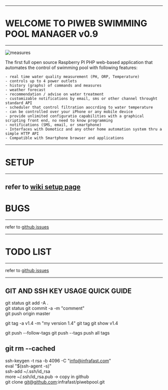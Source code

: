 ---------------------------------------------------------
# WELCOME TO PIWEB SWIMMING POOL MANAGER v0.9
---------------------------------------------------------

![measures](https://github.com/infrafast/piwebpool/raw/gh-pages/wiki/measures.png)

The first full open source Raspberry PI PHP web-based application that automates the control of swimming pool with following features:

    - real time water quality measurement (PH, ORP, Temperature)
    - controls up to 4 power outlets
    - history (graphs) of commands and measures
    - weather forecast 
    - recommendation / advise on water treatment
    - customizable notifications by email, sms or other channel throught standard API
    - scheduler that control filtration aoccrding to water temperature
    - can be controlled over your iPhone or any mobile device
    - provide unlimited configuratio capabilities with a graphical scripting front end, no need to know programming
    - notifications (SMS, email, or smartphone)
    - Interfaces with Domoticz and any other home automation system thru a simple HTTP API
    - Compatible with Smartphone browser and applications

    
    
---------------------------------------------------------
# SETUP
---------------------------------------------------------
refer to [wiki setup page](https://github.com/infrafast/piwebpool/wiki/Setup)
---------------------------------------------------------
# BUGS
---------------------------------------------------------

refer to [github issues](https://github.com/infrafast/piwebpool/issues)

---------------------------------------------------------
# TODO LIST 
---------------------------------------------------------

refer to [github issues](https://github.com/infrafast/piwebpool/issues)

-------------------------------------------------------------------
GIT AND SSH KEY USAGE QUICK GUIDE
-------------------------------------------------------------------
git status
git add -A .                 
git status
git commit -a -m "comment"   
git push origin master       

git tag -a v1.4 -m "my version 1.4"
git tag
git show v1.4

git push --follow-tags 
git push --tags                    push all tags 

git rm --cached <file>
------------------------------------------------

ssh-keygen -t rsa -b 4096 -C "info@infrafast.com"  
eval "$(ssh-agent -s)"   
ssh-add ~/.ssh/id_rsa  
more ~/.ssh/id_rsa.pub -> copy in github  
git clone git@github.com:infrafast/piwebpool.git  